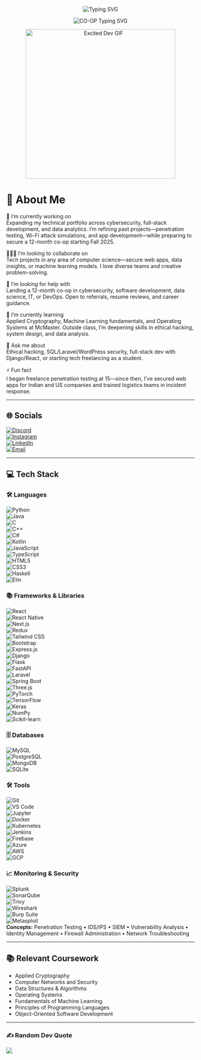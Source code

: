 <!-- Typing effect -->
<p align="center">
  <img src="https://readme-typing-svg.demolab.com?font=Fira+Code&size=24&pause=1000&color=F7F7F7&center=true&vCenter=true&width=1000&lines=Hi+there!+I'm+Aarohan+Batra;3rd+Year+Computer+Science+CO-OP+Student+@+McMaster;Cybersecurity+%7C+Software+Dev+%7C+Data+Analytics" alt="Typing SVG" />
</p>

<!-- CO-OP line-->
<p align="center">
  <img src="https://readme-typing-svg.demolab.com?font=Fira+Code&size=24&pause=2000&color=FF0000&center=true&vCenter=true&width=1000&lines=🚨+Seeking+12-month+CO-OP+starting+Fall+2025+🚨&repeat=false" alt="CO-OP Typing SVG" />
</p>

<!-- GIF That Sums Me Up Best -->
<p align="center">
  <img src="https://i.imgflip.com/57nbu4.gif" width="400" alt="Excited Dev GIF"/>
</p>

# 💫 About Me  
🔭 I’m currently working on  
Expanding my technical portfolio across cybersecurity, full-stack development, and data analytics. I’m refining past projects—penetration testing, Wi-Fi attack simulations, and app development—while preparing to secure a 12-month co-op starting Fall 2025.

🧑‍🤝‍🧑 I’m looking to collaborate on  
Tech projects in any area of computer science—secure web apps, data insights, or machine learning models. I love diverse teams and creative problem-solving.

🤝 I’m looking for help with  
Landing a 12-month co-op in cybersecurity, software development, data science, IT, or DevOps. Open to referrals, resume reviews, and career guidance.

🌱 I’m currently learning  
Applied Cryptography, Machine Learning fundamentals, and Operating Systems at McMaster. Outside class, I’m deepening skills in ethical hacking, system design, and data analysis.

💬 Ask me about  
Ethical hacking, SQL/Laravel/WordPress security, full-stack dev with Django/React, or starting tech freelancing as a student.

⚡ Fun fact  
I began freelance penetration testing at 15—since then, I’ve secured web apps for Indian and US companies and trained logistics teams in incident response.

---

## 🌐 Socials  
[![Discord](https://img.shields.io/badge/Discord-%237289DA.svg?logo=discord&logoColor=white)](https://discord.gg/zenith1007)  
[![Instagram](https://img.shields.io/badge/Instagram-%23E4405F.svg?logo=instagram&logoColor=white)](https://instagram.com/aarohanbatra)  
[![LinkedIn](https://img.shields.io/badge/LinkedIn-%230077B5.svg?logo=linkedin&logoColor=white)](https://linkedin.com/in/aarohan-batra-6496872a5)  
[![Email](https://img.shields.io/badge/Email-D14836?logo=gmail&logoColor=white)](mailto:batraa11@mcmaster.ca)  

---

## 💻 Tech Stack

### 🛠️ Languages  
![Python](https://img.shields.io/badge/python-%2314354C.svg?style=flat-square&logo=python&logoColor=white)  
![Java](https://img.shields.io/badge/java-%23ED8B00.svg?style=flat-square&logo=openjdk&logoColor=white)  
![C](https://img.shields.io/badge/C-00599C?style=flat-square&logo=c&logoColor=white)  
![C++](https://img.shields.io/badge/C%2B%2B-%2300599C.svg?style=flat-square&logo=c%2B%2B&logoColor=white)  
![C#](https://img.shields.io/badge/C%23-%23239120.svg?style=flat-square&logo=c-sharp&logoColor=white)  
![Kotlin](https://img.shields.io/badge/kotlin-%237F52FF.svg?style=flat-square&logo=kotlin&logoColor=white)  
![JavaScript](https://img.shields.io/badge/javascript-%23323330.svg?style=flat-square&logo=javascript&logoColor=%23F7DF1E)  
![TypeScript](https://img.shields.io/badge/typescript-%23007ACC.svg?style=flat-square&logo=typescript&logoColor=white)  
![HTML5](https://img.shields.io/badge/html5-%23E34F26.svg?style=flat-square&logo=html5&logoColor=white)  
![CSS3](https://img.shields.io/badge/css3-%231572B6.svg?style=flat-square&logo=css3&logoColor=white)  
![Haskell](https://img.shields.io/badge/Haskell-5e5086?style=flat-square&logo=haskell&logoColor=white)  
![Elm](https://img.shields.io/badge/Elm-60B5CC?style=flat-square&logo=elm&logoColor=white)  

### 📚 Frameworks & Libraries  
![React](https://img.shields.io/badge/react-%2320232a.svg?style=flat-square&logo=react&logoColor=%2361DAFB)  
![React Native](https://img.shields.io/badge/react--native-%2320232a.svg?style=flat-square&logo=react&logoColor=%2361DAFB)  
![Next.js](https://img.shields.io/badge/Next-black?style=flat-square&logo=next.js&logoColor=white)  
![Redux](https://img.shields.io/badge/redux-%23593d88.svg?style=flat-square&logo=redux&logoColor=white)  
![Tailwind CSS](https://img.shields.io/badge/tailwindcss-%2338B2AC.svg?style=flat-square&logo=tailwind-css&logoColor=white)  
![Bootstrap](https://img.shields.io/badge/bootstrap-%23563D7C.svg?style=flat-square&logo=bootstrap&logoColor=white)  
![Express.js](https://img.shields.io/badge/express.js-%23404d59.svg?style=flat-square&logo=express&logoColor=%2361DAFB)  
![Django](https://img.shields.io/badge/django-%23092E20.svg?style=flat-square&logo=django&logoColor=white)  
![Flask](https://img.shields.io/badge/flask-%23000.svg?style=flat-square&logo=flask&logoColor=white)  
![FastAPI](https://img.shields.io/badge/fastapi-%2300C7B7.svg?style=flat-square&logo=fastapi&logoColor=white)  
![Laravel](https://img.shields.io/badge/laravel-%23FF2D20.svg?style=flat-square&logo=laravel&logoColor=white)  
![Spring Boot](https://img.shields.io/badge/springboot-%236DB33F.svg?style=flat-square&logo=spring-boot&logoColor=white)  
![Three.js](https://img.shields.io/badge/three.js-black?style=flat-square&logo=three.js&logoColor=white)  
![PyTorch](https://img.shields.io/badge/pytorch-%23EE4C2C.svg?style=flat-square&logo=pytorch&logoColor=white)  
![TensorFlow](https://img.shields.io/badge/TensorFlow-%23FF6F00.svg?style=flat-square&logo=TensorFlow&logoColor=white)  
![Keras](https://img.shields.io/badge/Keras-%23D00000.svg?style=flat-square&logo=keras&logoColor=white)  
![NumPy](https://img.shields.io/badge/numpy-%23013243.svg?style=flat-square&logo=numpy&logoColor=white)  
![Scikit-learn](https://img.shields.io/badge/scikit--learn-%23F7931E.svg?style=flat-square&logo=scikit-learn&logoColor=white)  

### 🗄️ Databases  
![MySQL](https://img.shields.io/badge/mysql-%2300f.svg?style=flat-square&logo=mysql&logoColor=white)  
![PostgreSQL](https://img.shields.io/badge/postgresql-%23316192.svg?style=flat-square&logo=postgresql&logoColor=white)  
![MongoDB](https://img.shields.io/badge/mongodb-%234ea94b.svg?style=flat-square&logo=mongodb&logoColor=white)  
![SQLite](https://img.shields.io/badge/sqlite-%2307405e.svg?style=flat-square&logo=sqlite&logoColor=white)  

### 🛠️ Tools  
![Git](https://img.shields.io/badge/git-%23F05033.svg?style=flat-square&logo=git&logoColor=white)  
![VS Code](https://img.shields.io/badge/VS%20Code-%23007ACC.svg?style=flat-square&logo=visual-studio-code&logoColor=white)  
![Jupyter](https://img.shields.io/badge/Jupyter-%23F37626.svg?style=flat-square&logo=jupyter&logoColor=white)  
![Docker](https://img.shields.io/badge/docker-%232496ED.svg?style=flat-square&logo=docker&logoColor=white)  
![Kubernetes](https://img.shields.io/badge/kubernetes-%23326ce5.svg?style=flat-square&logo=kubernetes&logoColor=white)  
![Jenkins](https://img.shields.io/badge/jenkins-%232C5263.svg?style=flat-square&logo=jenkins&logoColor=white)  
![Firebase](https://img.shields.io/badge/firebase-%23039BE5.svg?style=flat-square&logo=firebase&logoColor=white)  
![Azure](https://img.shields.io/badge/azure-%230072C6.svg?style=flat-square&logo=microsoftazure&logoColor=white)  
![AWS](https://img.shields.io/badge/aws-%23FF9900.svg?style=flat-square&logo=amazonaws&logoColor=white)  
![GCP](https://img.shields.io/badge/gcp-%234285F4.svg?style=flat-square&logo=googlecloud&logoColor=white)  

### 📈 Monitoring & Security  
![Splunk](https://img.shields.io/badge/splunk-%23000000.svg?style=flat-square&logo=splunk&logoColor=white)  
![SonarQube](https://img.shields.io/badge/sonarqube-%2300B0FF.svg?style=flat-square&logo=sonarqube&logoColor=white)  
![Trivy](https://img.shields.io/badge/trivy-%231871FF.svg?style=flat-square&logo=aquasecurity&logoColor=white)  
![Wireshark](https://img.shields.io/badge/Wireshark-1679A7?style=flat-square&logo=wireshark&logoColor=white)  
![Burp Suite](https://img.shields.io/badge/burp_suite-%23f68d2e.svg?style=flat-square&logo=portswigger&logoColor=white)  
![Metasploit](https://img.shields.io/badge/metasploit-%2300B0FF.svg?style=flat-square&logo=metasploit&logoColor=white)  
**Concepts:** Penetration Testing • IDS/IPS • SIEM • Vulnerability Analysis • Identity Management • Firewall Administration • Network Troubleshooting  

---

## 📚 Relevant Coursework  
- Applied Cryptography  
- Computer Networks and Security  
- Data Structures & Algorithms  
- Operating Systems  
- Fundamentals of Machine Learning  
- Principles of Programming Languages  
- Object-Oriented Software Development  

---

### ✍️ Random Dev Quote  
![](https://quotes-github-readme.vercel.app/api?type=horizontal&theme=dark)  

